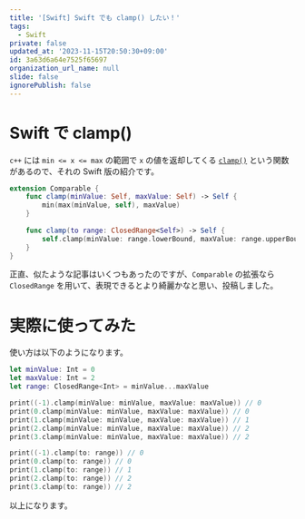 ```yaml
---
title: '[Swift] Swift でも clamp() したい！'
tags:
  - Swift
private: false
updated_at: '2023-11-15T20:50:30+09:00'
id: 3a63d6a64e7525f65697
organization_url_name: null
slide: false
ignorePublish: false
---
```


# Swift で clamp() 

`c++` には `min <= x <= max` の範囲で `x` の値を返却してくる [`clamp()`](https://cpprefjp.github.io/reference/algorithm/clamp.html) という関数があるので、それの Swift 版の紹介です。

```swift
extension Comparable {
    func clamp(minValue: Self, maxValue: Self) -> Self {
        min(max(minValue, self), maxValue)
    }
    
    func clamp(to range: ClosedRange<Self>) -> Self {
        self.clamp(minValue: range.lowerBound, maxValue: range.upperBound)
    }
}
```

正直、似たような記事はいくつもあったのですが、`Comparable` の拡張なら `ClosedRange` を用いて、表現できるとより綺麗かなと思い、投稿しました。

# 実際に使ってみた

使い方は以下のようになります。

```swift
let minValue: Int = 0
let maxValue: Int = 2
let range: ClosedRange<Int> = minValue...maxValue

print((-1).clamp(minValue: minValue, maxValue: maxValue)) // 0
print(0.clamp(minValue: minValue, maxValue: maxValue)) // 0
print(1.clamp(minValue: minValue, maxValue: maxValue)) // 1
print(2.clamp(minValue: minValue, maxValue: maxValue)) // 2
print(3.clamp(minValue: minValue, maxValue: maxValue)) // 2

print((-1).clamp(to: range)) // 0
print(0.clamp(to: range)) // 0
print(1.clamp(to: range)) // 1
print(2.clamp(to: range)) // 2
print(3.clamp(to: range)) // 2
```

以上になります。
